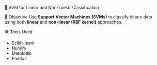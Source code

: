 🧠 SVM for Linear and Non-Linear Classification

📁 Objective
   Use **Support Vector Machines (SVMs)** to classify binary data using both **linear** and **non-linear (RBF kernel)** approaches.


🛠️ Tools Used
 - Scikit-learn
 - NumPy
 - Matplotlib
 - Pandas
